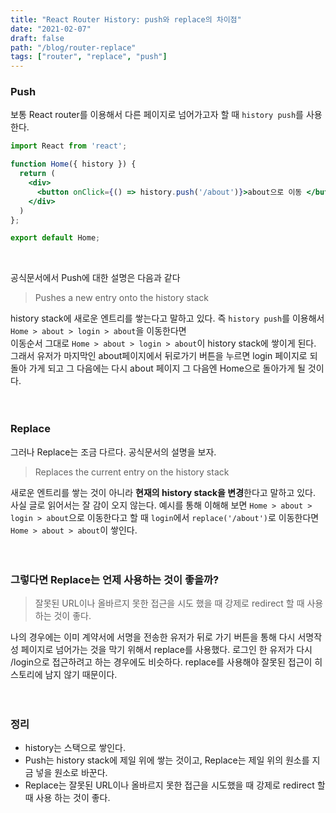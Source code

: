 ```yaml
---
title: "React Router History: push와 replace의 차이점"
date: "2021-02-07"
draft: false
path: "/blog/router-replace"
tags: ["router", "replace", "push"]
---
```


### Push

보통 React router를 이용해서 다른 페이지로 넘어가고자 할 때 `history push`를 사용한다. 

```jsx
import React from 'react';

function Home({ history }) {
  return (
    <div>
      <button onClick={() => history.push('/about')}>about으로 이동 </button>
    </div>
  )
};

export default Home;
```
<br/>

공식문서에서 Push에 대한 설명은 다음과 같다

> Pushes a new entry onto the history stack

history stack에 새로운 엔트리를 쌓는다고 말하고 있다. 즉 `history push`를 이용해서 `Home > about > login > about`을 이동한다면  
이동순서 그대로 `Home > about > login > about`이 history stack에 쌓이게 된다. 그래서 유저가 마지막인 about페이지에서 뒤로가기 버튼을 누르면 login 페이지로 되돌아 가게 되고 
그 다음에는 다시 about 페이지 그 다음엔 Home으로 돌아가게 될 것이다. 
<br/><br/><br/>

### Replace

그러나 Replace는 조금 다르다. 공식문서의 설명을 보자.

> Replaces the current entry on the history stack

 새로운 엔트리를 쌓는 것이 아니라 **현재의 history stack을 변경**한다고 말하고 있다.  
 사실 글로 읽어서는 잘 감이 오지 않는다. 예시를 통해 이해해 보면 `Home > about > login > about`으로 이동한다고 할 때 `login`에서 `replace('/about')`로 이동한다면 `Home > about > about`이 쌓인다.
<br/><br/><br/>

 ### 그렇다면 Replace는 언제 사용하는 것이 좋을까?
 
 > 잘못된 URL이나 올바르지 못한 접근을 시도 했을 때 강제로 redirect 할 때 사용하는 것이 좋다.

나의 경우에는 이미 계약서에 서명을 전송한 유저가 뒤로 가기 버튼을 통해 다시 서명작성 페이지로 넘어가는 것을 막기 위해서 replace를 사용했다. 로그인 한 유저가 다시 /login으로 접근하려고 하는 경우에도 비슷하다. replace를 사용해야 잘못된 접근이 히스토리에 남지 않기 때문이다.
<br/><br/><br/>

### 정리
* history는 스택으로 쌓인다.
* Push는 history stack에 제일 위에 쌓는 것이고, Replace는 제일 위의 원소를 지금 넣을 원소로 바꾼다.
* Replace는 잘못된 URL이나 올바르지 못한 접근을 시도했을 때 강제로 redirect 할 때 사용 하는 것이 좋다.
 